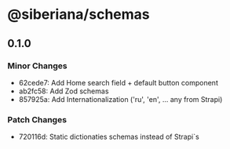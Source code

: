 # @siberiana/schemas

## 0.1.0

### Minor Changes

- 62cede7: Add Home search field + default button component
- ab2fc58: Add Zod schemas
- 857925a: Add Internationalization ('ru', 'en', ... any from Strapi)

### Patch Changes

- 720116d: Static dictionaties schemas instead of Strapi`s

